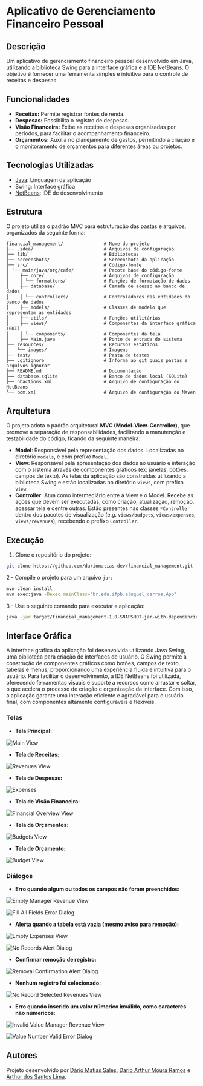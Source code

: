 # Aplicativo de Gerenciamento Financeiro Pessoal

## Descrição

Um aplicativo de gerenciamento financeiro pessoal desenvolvido em Java, utilizando a biblioteca Swing para a interface gráfica e a IDE NetBeans. O objetivo é fornecer uma ferramenta simples e intuitiva para o controle de receitas e despesas.

## Funcionalidades

*   **Receitas:** Permite registrar fontes de renda.
*   **Despesas:** Possibilita o registro de despesas.
*   **Visão Financeira:** Exibe as receitas e despesas organizadas por períodos, para facilitar o acompanhamento financeiro.
*   **Orçamentos:** Auxilia no planejamento de gastos, permitindo a criação e o monitoramento de orçamentos para diferentes áreas ou projetos.

## Tecnologias Utilizadas

* [Java](https://www.java.com/pt-BR/): Linguagem da aplicação
* Swing: Interface gráfica
* [NetBeans](https://netbeans.apache.org/front/main/index.html): IDE de desenvolvimento

## Estrutura

O projeto utiliza o padrão MVC para estruturação das pastas e arquivos, organizados da seguinte forma:

```
financial_management/               # Nome do projeto
├── .idea/                          # Arquivos de configuração
├── lib/                            # Bibliotecas
├── screenshots/                    # Screenshots da aplicação
├── src/                            # Código-fonte
│ └── main/java/org/cafe/           # Pacote base do código-fonte
│    ├── core/                      # Arquivos de configuração
│    │ └── formatters/              # Funções de formatação de dados
│    ├── database/                  # Camada de acesso ao banco de dados
│    │ └── controllers/             # Controladores das entidades do banco de dados
│    ├── models/                    # Classes de modelo que representam as entidades
│    ├── utils/                     # Funções utilitárias
│    ├── views/                     # Componentes da interface gráfica (GUI)
│    │ └── components/              # Componentes da tela
│    ├── Main.java                  # Ponto de entrada do sistema
├── resources/                      # Recursos estáticos
│   └── images/                     # Imagens
├── test/                           # Pasta de testes
├── .gitignore                      # Informa ao git quais pastas e arquivos ignorar
├── README.md                       # Documentação
├── database.sqlite                 # Banco de dados local (SQLite)
├── nbactions.xml                   # Arquivo de configuração do NetBeans
└── pom.xml                         # Arquivo de configuração do Maven
```

## Arquitetura

O projeto adota o padrão arquitetural **MVC (Model-View-Controller)**, que promove a separação de responsabilidades, facilitando a manutenção e testabilidade do código, ficando da seguinte maneira:

- **Model**: Responsável pela representação dos dados. Localizadas no diretório `models`, e com prefixo `Model`.
- **View**: Responsável pela apresentação dos dados ao usuário e interação com o sistema através de componentes gráficos (ex: janelas, botões, campos de texto).  As telas da aplicação são construídas utilizando a biblioteca Swing e estão localizadas no diretório `views`, com prefixo `View`.
- **Controller**: Atua como intermediário entre a View e o Model. Recebe as ações que devem ser executadas, como criação, atualização, remoção, acessar tela e dentre outras. Estão presentes nas classes `*Controller` dentro dos pacotes de visualização (e.g. `views/budgets`, `views/expenses`, `views/revenues`), recebendo o prefixo `Controller`.

## Execução

1. Clone o repositório do projeto:
```bash
git clone https://github.com/dariomatias-dev/financial_management.git
```

2 - Compile o projeto para um arquivo `jar`:
```bash
mvn clean install
mvn exec:java -Dexec.mainClass="br.edu.ifpb.aluguel_carros.App"
```

3 - Use o seguinte comando para executar a aplicação:
```bash
java -jar target/financial_management-1.0-SNAPSHOT-jar-with-dependencies.jar
```

## Interface Gráfica

A interface gráfica da aplicação foi desenvolvida utilizando Java Swing, uma biblioteca para criação de interfaces de usuário. O Swing permite a construção de componentes gráficos como botões, campos de texto, tabelas e menus, proporcionando uma experiência fluida e intuitiva para o usuário. Para facilitar o desenvolvimento, a IDE NetBeans foi utilizada, oferecendo ferramentas visuais e suporte a recursos como arrastar e soltar, o que acelera o processo de criação e organização da interface. Com isso, a aplicação garante uma interação eficiente e agradável para o usuário final, com componentes altamente configuráveis e flexíveis.

### Telas

- **Tela Principal:**

![Main View](screenshots\main_view_screenshot.png)

- **Tela de Receitas:**

![Revenues View](screenshots\revenues_view_screenshot.png)

- **Tela de Despesas:**

![Expenses](screenshots\expenses_view_screenshot.png)

- **Tela de Visão Financeira:**

![Financial Overview View](screenshots\financial_overview_view_screenshot.png)

- **Tela de Orçamentos:**

![Budgets View](screenshots\budgets_view_screenshot.png)

- **Tela de Orçamento:**

![Budget View](screenshots\budget_view_screenshot.png)

### Diálogos

- **Erro quando algum ou todos os campos não foram preenchidos:**

![Empty Manager Revenue View](screenshots\empty_manager_revenue_view_screenshot.png)

![Fill All Fields Error Dialog](screenshots\fill_all_fields_error_dialog_screenshot.png)

- **Alerta quando a tabela está vazia (mesmo aviso para remoção):**

![Empty Expenses View](screenshots\empty_expenses_view_screenshot.png)

![No Records Alert Dialog](screenshots\no_records_alert_dialog_screenshot.png)

- **Confirmar remoção de registro:**

![Removal Confirmation Alert Dialog](screenshots\removal_confirmation_alert_dialog_screenshot.png)

- **Nenhum registro foi selecionado:**

![No Record Selected Revenues View](screenshots\no_record_selected_revenues_view_screenshot.png)

- **Erro quando inserido um valor númerico inválido, como caracteres não númericos:**

![Invalid Value Manager Revenue View](screenshots\invalid_value_manager_revenue_view_screenshot.png)

![Value Number Valid Error Dialog](screenshots\value_number_valid_error_dialog_screenshot.png)

## Autores

Projeto desenvolvido por [Dário Matias Sales](https://github.com/dariomatias-dev), [Dario Arthur Moura Ramos](https://github.com/Dario-Arthur) e [Arthur dos Santos Lima](https://github.com/Fastusx).
